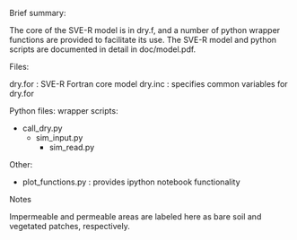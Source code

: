 Brief summary:

The core of the SVE-R model is in dry.f, and a number of python wrapper functions are provided to facilitate its use.  The SVE-R model and python scripts are documented in detail in doc/model.pdf.

Files:

dry.for  : SVE-R Fortran core model
dry.inc  : specifies common variables for dry.for


Python files:
wrapper scripts:
* call\_dry.py
   * sim_input.py
	 * sim_read.py


Other:
- plot\_functions.py  : provides ipython notebook functionality




Notes

Impermeable and permeable areas are labeled here as bare soil and vegetated patches, respectively.

